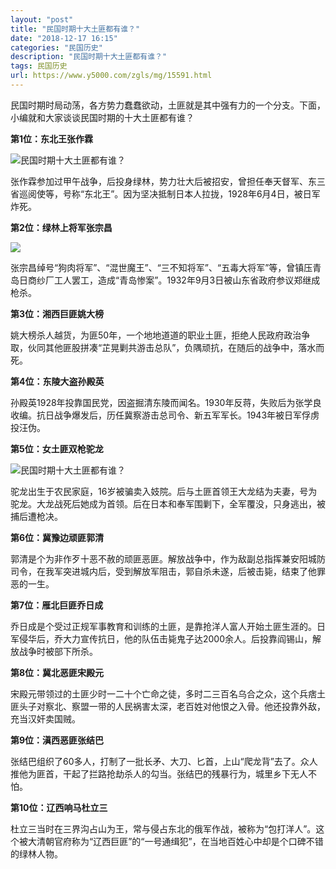 ```yaml
---
layout: "post"
title: "民国时期十大土匪都有谁？"
date: "2018-12-17 16:15"
categories: "民国历史"
description: "民国时期十大土匪都有谁？"
tags: 民国历史
url: https://www.y5000.com/zgls/mg/15591.html
---
```






民国时期时局动荡，各方势力蠢蠢欲动，土匪就是其中强有力的一个分支。下面，小编就和大家谈谈民国时期的十大土匪都有谁？

**第1位：东北王张作霖**

![民国时期十大土匪都有谁？](/uploads/allimg/170301/6-1F301153212623.JPG)

张作霖参加过甲午战争，后投身绿林，势力壮大后被招安，曾担任奉天督军、东三省巡阅使等，号称“东北王”。因为坚决抵制日本人拉拢，1928年6月4日，被日军炸死。

**第2位：绿林上将军张宗昌**

![](https://img.y5000.com/uploads/allimg/170301/153P3DF-0.jpg)

张宗昌绰号“狗肉将军”、“混世魔王”、“三不知将军”、“五毒大将军”等，曾镇压青岛日商纱厂工人罢工，造成“青岛惨案”。1932年9月3日被山东省政府参议郑继成枪杀。

**第3位：湘西巨匪姚大榜**

姚大榜杀人越货，为匪50年，一个地地道道的职业土匪，拒绝人民政府政治争取，伙同其他匪股拼凑“芷晃剿共游击总队”，负隅顽抗，在随后的战争中，落水而死。

**第4位：东陵大盗孙殿英**

孙殿英1928年投靠国民党，因盗掘清东陵而闻名。1930年反蒋，失败后为张学良收编。抗日战争爆发后，历任冀察游击总司令、新五军军长。1943年被日军俘虏投汪伪。

**第5位：女土匪双枪驼龙**

![民国时期十大土匪都有谁？](/uploads/allimg/170301/6-1F30115330A59.JPG)

驼龙出生于农民家庭，16岁被骗卖入妓院。后与土匪首领王大龙结为夫妻，号为驼龙。大龙战死后她成为首领。后在日本和奉军围剿下，全军覆没，只身逃出，被捕后遭枪决。

**第6位：冀豫边顽匪郭清**

郭清是个为非作歹十恶不赦的顽匪恶匪。解放战争中，作为敌副总指挥兼安阳城防司令，在我军突进城内后，受到解放军阻击，郭自杀未遂，后被击毙，结束了他罪恶的一生。

**第7位：雁北巨匪乔日成**

乔日成是个受过正规军事教育和训练的土匪，是靠抢洋人富人开始土匪生涯的。日军侵华后，乔大力宣传抗日，他的队伍击毙鬼子达2000余人。后投靠阎锡山，解放战争时被部下所杀。

**第8位：冀北恶匪宋殿元**

宋殿元带领过的土匪少时一二十个亡命之徒，多时二三百名乌合之众，这个兵痞土匪头子对察北、察盟一带的人民祸害太深，老百姓对他恨之入骨。他还投靠外敌，充当汉奸卖国贼。

**第9位：滇西恶匪张结巴**

张结巴组织了60多人，打制了一批长矛、大刀、匕首，上山“爬龙背”去了。众人推他为匪首，干起了拦路抢劫杀人的勾当。张结巴的残暴行为，城里乡下无人不怕。

**第10位：辽西响马杜立三**

杜立三当时在三界沟占山为王，常与侵占东北的俄军作战，被称为“包打洋人”。这个被大清朝官府称为“辽西巨匪”的“一号通缉犯”，在当地百姓心中却是个口碑不错的绿林人物。
